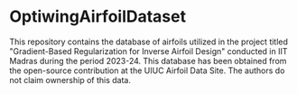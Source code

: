 # OptiwingAirfoilDataset
This repository contains the database of airfoils utilized in the project titled "Gradient-Based Regularization for Inverse Airfoil Design" conducted in IIT Madras during the period 2023-24. This database has been obtained from the open-source contribution at the UIUC Airfoil Data Site. The authors do not claim ownership of this data.
